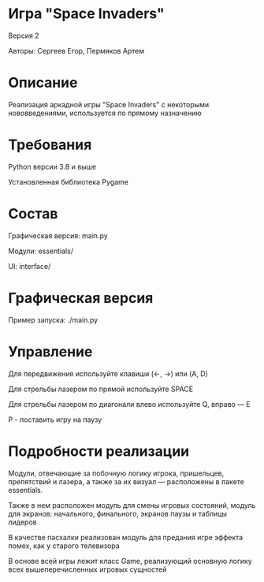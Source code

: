 # Игра "Space Invaders"

Версия 2

Авторы: Сергеев Егор, Пермяков Артем

# Описание

Реализация аркадной игры "Space Invaders" с некоторыми нововведениями,
используется по прямому назначению

# Требования

Python версии 3.8 и выше

Установленная библиотека Pygame

# Состав

Графическая версия: main.py

Модули: essentials/

UI: interface/

# Графическая версия

Пример запуска: ./main.py

# Управление

Для передвижения используйте клавиши (←, →) или (A, D)

Для стрельбы лазером по прямой используйте SPACE

Для стрельбы лазером по диагонали влево используйте Q, вправо — E

P - поставить игру на паузу

# Подробности реализации

Модули, отвечающие за побочную логику игрока, пришельцев, препятствий и
лазера, а также за их визуал — расположены в пакете essentials.

Также в нем расположен модуль для смены игровых состояний, модуль для
экранов: начального, финального, экранов паузы и таблицы лидеров

В качестве пасхалки реализован модуль для предания игре эффекта помех,
как у старого телевизора

В основе всей игры лежит класс Game, реализующий основную логику
всех вышеперечисленных игровых сущностей
